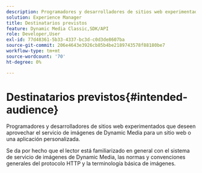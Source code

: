 ```yaml
---
description: Programadores y desarrolladores de sitios web experimentados que deseen aprovechar el servicio de imágenes de Dynamic Media para un sitio web o una aplicación personalizada.
solution: Experience Manager
title: Destinatarios previstos
feature: Dynamic Media Classic,SDK/API
role: Developer,User
exl-id: 77d48361-5b33-4337-bc3d-c0d3de8607ba
source-git-commit: 206e4643e3926cb85b4be2189743578f88180be7
workflow-type: tm+mt
source-wordcount: '70'
ht-degree: 0%

---
```


# Destinatarios previstos{#intended-audience}

Programadores y desarrolladores de sitios web experimentados que deseen aprovechar el servicio de imágenes de Dynamic Media para un sitio web o una aplicación personalizada.

Se da por hecho que el lector está familiarizado en general con el sistema de servicio de imágenes de Dynamic Media, las normas y convenciones generales del protocolo HTTP y la terminología básica de imágenes.
